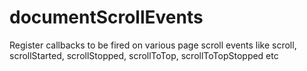 # documentScrollEvents
Register callbacks to be fired on various page scroll events like scroll, scrollStarted, scrollStopped, scrollToTop, scrollToTopStopped etc
